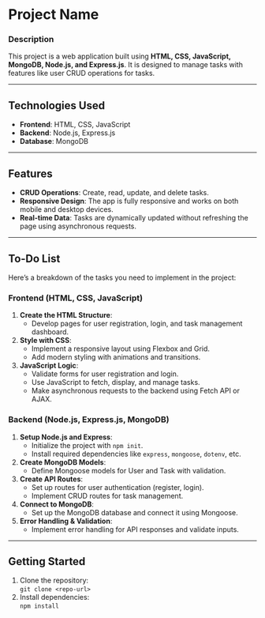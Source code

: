 # Project Name

### Description
This project is a web application built using **HTML, CSS, JavaScript, MongoDB, Node.js, and Express.js**. It is designed to manage tasks with features like user CRUD operations for tasks.

---

## Technologies Used
- **Frontend**: HTML, CSS, JavaScript
- **Backend**: Node.js, Express.js
- **Database**: MongoDB

---

## Features
- **CRUD Operations**: Create, read, update, and delete tasks.
- **Responsive Design**: The app is fully responsive and works on both mobile and desktop devices.
- **Real-time Data**: Tasks are dynamically updated without refreshing the page using asynchronous requests.

---

## To-Do List

Here’s a breakdown of the tasks you need to implement in the project:

### Frontend (HTML, CSS, JavaScript)
1. **Create the HTML Structure**:
   - Develop pages for user registration, login, and task management dashboard.
2. **Style with CSS**:
   - Implement a responsive layout using Flexbox and Grid.
   - Add modern styling with animations and transitions.
3. **JavaScript Logic**:
   - Validate forms for user registration and login.
   - Use JavaScript to fetch, display, and manage tasks.
   - Make asynchronous requests to the backend using Fetch API or AJAX.

### Backend (Node.js, Express.js, MongoDB)
1. **Setup Node.js and Express**:
   - Initialize the project with `npm init`.
   - Install required dependencies like `express`, `mongoose`, `dotenv`, etc.
2. **Create MongoDB Models**:
   - Define Mongoose models for User and Task with validation.
3. **Create API Routes**:
   - Set up routes for user authentication (register, login).
   - Implement CRUD routes for task management.
4. **Connect to MongoDB**:
   - Set up the MongoDB database and connect it using Mongoose.
5. **Error Handling & Validation**:
   - Implement error handling for API responses and validate inputs.

---

## Getting Started

1. Clone the repository:  
   `git clone <repo-url>`
2. Install dependencies:  
   `npm install`
